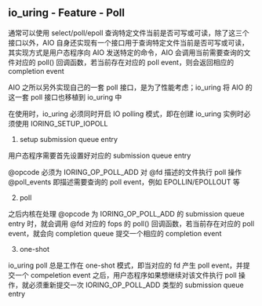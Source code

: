 ## io_uring - Feature - Poll

通常可以使用 select/poll/epoll 查询特定文件当前是否可写或可读，除了这三个接口以外，AIO 自身还实现有一个接口用于查询特定文件当前是否可写或可读，其实现方式是用户态程序向 AIO 发送特定的命令，AIO 会调用当前需要查询的文件对应的 poll() 回调函数，若当前存在对应的 poll event，则会返回相应的 completion event

AIO 之所以另外实现自己的一套 poll 接口，是为了性能考虑；io_uring 将 AIO 的这一套 poll 接口也移植到 io_uring 中

在使用时，io_uring 必须同时开启 IO polling 模式，即在创建 io_uring 实例时必须使用 IORING_SETUP_IOPOLL


1. setup submission queue entry

用户态程序需要首先设置好对应的 submission queue entry

@opcode 必须为 IORING_OP_POLL_ADD
对 @fd 描述的文件执行 poll 操作
@poll_events 即描述需要查询的 poll event，例如 EPOLLIN/EPOLLOUT 等


2. poll

之后内核在处理 @opcode 为 IORING_OP_POLL_ADD 的 submission queue entry 时，就会调用 @fd 对应的 fops 的 poll() 回调函数，若当前存在对应的 poll event，就会向 completion queue 提交一个相应的 completion event


3. one-shot

io_uring poll 总是工作在 one-shot 模式，即当对应的 fd 产生 poll event，并提交一个 compeletion event 之后，用户态程序如果想继续对该文件执行 poll 操作，就必须重新提交一次 IORING_OP_POLL_ADD 类型的 submission queue entry
